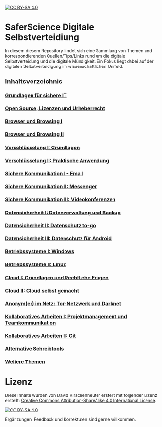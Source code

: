 [![CC BY-SA 4.0][cc-by-sa-shield]][cc-by-sa]

# SaferScience Digitale Selbstverteidiung

In diesem diesem Repository findet sich eine Sammlung von Themen und korrespondierenden Quellen/Tips/Links rund um die digitale Selbstverteidung und die digitale Mündigkeit. Ein Fokus liegt dabei auf der digitalen Selbstverteidigung im wissenschaftlichen Umfeld.

## Inhaltsverzeichnis

### [Grundlagen für sichere IT](content/grundlagen.md)

### [Open Source, Lizenzen und Urheberrecht](content/lizenzen.md)

### [Browser und Browsing I](content/browser1.md)

### [Browser und Browsing II](content/browser2.md)

### [Verschlüsselung I: Grundlagen](content/verschluesselung1.md)

### [Verschlüsselung II: Praktische Anwendung](content/verschluesselung2.md)

### [Sichere Kommunikation I - Email](content/kommunikation1.md)

### [Sichere Kommunikation II: Messenger](content/kommunikation2.md)

### [Sichere Kommunikation III: Videokonferenzen](content/kommunikation3.md)

### [Datensicherheit I: Datenverwaltung und Backup](content/backup.md)

### [Datensicherheit II: Datenschutz to-go](content/unterwegs.md)

### [Datensicherheit III: Datenschutz für Android](content/smartphone.md)

### [Betriebssysteme I: Windows](content/windows.md)

### [Betriebssysteme II: Linux](content/linux.md)

### [Cloud I: Grundlagen und Rechtliche Fragen](content/cloud1.md)

### [Cloud II: Cloud selbst gemacht](content/cloud2.md)

### [Anonym(er) im Netz: Tor-Netzwerk und Darknet](content/tor.md)

### [Kollaboratives Arbeiten I: Projektmanagement und Teamkommunikation](content/kollaboration.md)

### [Kollaboratives Arbeiten II: Git](content/git.md)

### [Alternative Schreibtools](content/schreiben.md)

### [Weitere Themen](content/weiteres.md)

# Lizenz

Diese Inhalte wurden von David Kirschenheuter erstellt mit folgender Lizenz erstellt: 
[Creative Commons Attribution-ShareAlike 4.0 International License][cc-by-sa].

[![CC BY-SA 4.0][cc-by-sa-image]][cc-by-sa]

[cc-by-sa]: http://creativecommons.org/licenses/by-sa/4.0/
[cc-by-sa-image]: https://licensebuttons.net/l/by-sa/4.0/88x31.png
[cc-by-sa-shield]: https://img.shields.io/badge/License-CC%20BY--SA%204.0-lightgrey.svg

Ergänzungen, Feedback und Korrekturen sind gerne willkommen.


